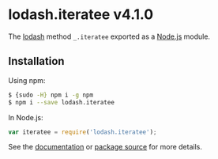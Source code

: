 # lodash.iteratee v4.1.0

The [lodash](https://lodash.com/) method `_.iteratee` exported as a [Node.js](https://nodejs.org/) module.

## Installation

Using npm:
```bash
$ {sudo -H} npm i -g npm
$ npm i --save lodash.iteratee
```

In Node.js:
```js
var iteratee = require('lodash.iteratee');
```

See the [documentation](https://lodash.com/docs#iteratee) or [package source](https://github.com/lodash/lodash/blob/4.1.0-npm-packages/lodash.iteratee) for more details.
